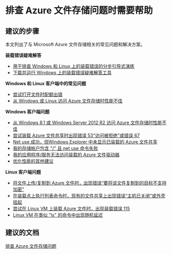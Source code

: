 <properties
    pageTitle="I need help troubleshooting Azure File issues"
    description="排查 Azure 文件存储问题"
    service="microsoft.storage"
    resource="storageaccounts"
    authors="passaree"
    displayOrder="7"
    selfHelpType="resource"
    supportTopicIds="32551659,32551666"
    resourceTags=""
    productPesIds="15629"
    cloudEnvironments="public"
/>


# <a name="i-need-help-troubleshooting-azure-file-issues"></a>排查 Azure 文件存储问题时需要帮助

## <a name="recommended-steps"></a>**建议的步骤**
本文列出了与 Microsoft Azure 文件存储相关的常见问题和解决方案。 

**装载错误疑难解答**
- [用于排查 Windows 和 Linux 上的装载错误的分步引导式演练](https://support.microsoft.com/help/4022301/troubleshooter-for-azure-files-shares)<br>
- [下载并运行 Windows 上的装载错误疑难解答工具](https://gallery.technet.microsoft.com/Troubleshooting-tool-for-a9fa1fe5)<br>

**Windows 和 Linux 客户端中的常见问题**
- [尝试打开文件时配额出错](https://docs.microsoft.com/azure/storage/storage-troubleshoot-file-connection-problems#quotaerror)<br>
- [从 Windows 或 Linux 访问 Azure 文件存储时性能不佳](https://docs.microsoft.com/azure/storage/storage-troubleshoot-file-connection-problems#slowboth)<br>
 
**Windows 客户端问题**
- [从 Windows 8.1 或 Windows Server 2012 R2 访问 Azure 文件存储时性能不佳](https://docs.microsoft.com/azure/storage/storage-troubleshoot-file-connection-problems#windowsslow)<br>
- [尝试装载 Azure 文件共享时出现错误 53“访问被拒绝”或错误 67](https://docs.microsoft.com/azure/storage/storage-troubleshoot-file-connection-problems#error53)<br>
- [Net use 成功，但Windows Explorer 中未显示已装载的 Azure 文件共享](https://docs.microsoft.com/azure/storage/storage-troubleshoot-file-connection-problems#netuse)<br>
- [我的存储帐户包含 "/" 且 net use 命令失败](https://docs.microsoft.com/azure/storage/storage-troubleshoot-file-connection-problems#slashfails)<br>
- [我的应用程序/服务无法访问装载的 Azure 文件驱动器](https://docs.microsoft.com/azure/storage/storage-troubleshoot-file-connection-problems#accessfiledrive)<br>
- [优化性能的其他建议](https://docs.microsoft.com/azure/storage/storage-troubleshoot-file-connection-problems#additional)<br>

**Linux 客户端问题**
- [将文件上传/复制到 Azure 文件时，出现错误“要将该文件复制到的目标不支持加密”](https://docs.microsoft.com/azure/storage/storage-troubleshoot-file-connection-problems#encryption)<br>
- [在装载点上执行列表命令时，现有的文件共享上出现错误“主机已关闭”或外壳挂起](https://docs.microsoft.com/azure/storage/storage-troubleshoot-file-connection-problems#errorhold)<br>
- [尝试在 Linux VM 上装载 Azure 文件时，出现装载错误 115](https://docs.microsoft.com/azure/storage/storage-troubleshoot-file-connection-problems#error15)<br>
- [Linux VM 在类似 "ls" 的命令中出现随机延迟](https://docs.microsoft.com/azure/storage/storage-troubleshoot-file-connection-problems#delayproblem)<br>

## <a name="recommended-documents"></a>**建议的文档**
[排查 Azure 文件存储问题](https://docs.microsoft.com/azure/storage/storage-troubleshoot-file-connection-problems#error53)

